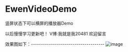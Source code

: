 # EwenVideoDemo
竖屏状态下可以横屏的播放器Demo

以后慢慢学习更新吧！
V博:我就是我20481     欢迎留言

效果图如下：-------------------------------------
![image](https://github.com/GitHubazuo/EwenVideoDemo/blob/master/Untitled.gif)

